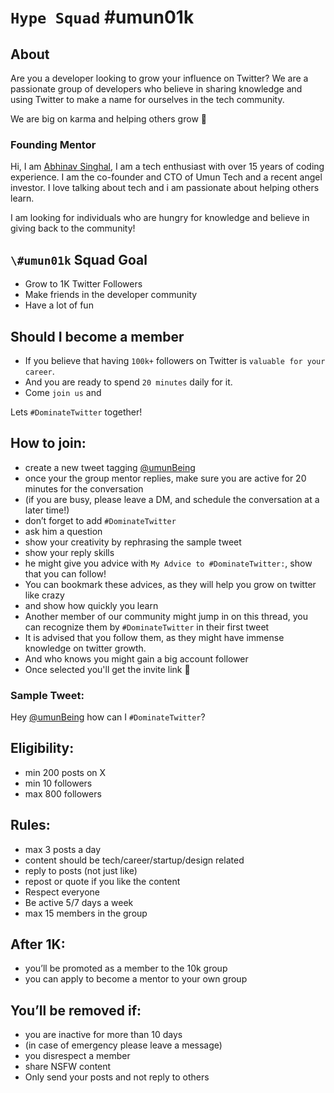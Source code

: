 # `Hype Squad`  \#umun01k

## About
Are you a developer looking to grow your influence on Twitter? 
We are a passionate group of developers who believe in sharing knowledge and using Twitter to make a name for ourselves in the tech community. 

We are big on karma and helping others grow 🚀

### Founding Mentor
Hi, I am [Abhinav Singhal](https://x.com/umunbeing), I am a tech enthusiast with over 15 years of coding experience. I am the co-founder and CTO of Umun Tech and a recent angel investor. I love talking about tech and i am passionate about helping others learn.  

I am looking for individuals who are hungry for knowledge and believe in giving back to the community!

## `\#umun01k` Squad Goal
- Grow to 1K Twitter Followers
- Make friends in the developer community 
- Have a lot of fun

## Should I become a member
- If you believe that having `100k+` followers on Twitter is `valuable for your career`. 
- And you are ready to spend `20 minutes` daily for it. 
- Come `join us` and 

Lets `#DominateTwitter` together!

## How to join:
- create a new tweet tagging [@umunBeing](https://x.com/umunbeing)
- once your the group mentor replies, make sure you are active for 20 minutes for the conversation
- (if you are busy, please leave a DM, and schedule the conversation at a later time!)
- don’t forget to add `#DominateTwitter`
- ask him a question
- show your creativity by rephrasing the sample tweet
- show your reply skills
- he might give you advice with `My Advice to #DominateTwitter:`, show that you can follow!
- You can bookmark these advices, as they will help you grow on twitter like crazy
- and show how quickly you learn
- Another member of our community might jump in on this thread, you can recognize them by `#DominateTwitter` in their first tweet
- It is advised that you follow them, as they might have immense knowledge on twitter growth.
- And who knows you might gain a big account follower
- Once selected you'll get the invite link 🎉

### Sample Tweet:
Hey [@umunBeing](https://x.com/umunbeing) how can I `#DominateTwitter`?

## Eligibility:
- min 200 posts on X
- min 10 followers
- max 800 followers

## Rules:
- max 3 posts a day
- content should be tech/career/startup/design related
- reply to posts (not just like)
- repost or quote if you like the content
- Respect everyone
- Be active 5/7 days a week
- max 15 members in the group

## After 1K:
- you’ll be promoted as a member to the 10k group
- you can apply to become a mentor to your own group 

## You’ll be removed if:
- you are inactive for more than 10 days
- (in case of emergency please leave a message)
- you disrespect a member
- share NSFW content
- Only send your posts and not reply to others
